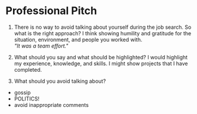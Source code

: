 # Professional Pitch

1. There is no way to avoid talking about yourself during the job search. So what is the right approach? 
I think showing humility and gratitude for the situation, environment, and people you worked with.  
    *"It was a team effort."*

2. What should you say and what should be highlighted? 
I would highlight my experience, knowledge, and skills.  I might show projects that I have completed.

3. What should you avoid talking about? 
- gossip
- POLITICS!
- avoid inappropriate comments
